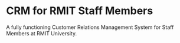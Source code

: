 # CRM for RMIT Staff Members
A fully functioning Customer Relations Management System for Staff Members at RMIT University.

